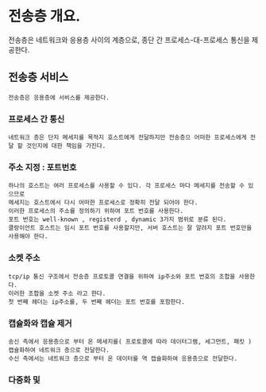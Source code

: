 
# 전송층 개요.

전송층은 네트워크와 응용층 사이의 계층으로, 종단 간 프로세스-대-프로세스 통신을 제공한다.

## 전송층 서비스

    전송층은 응용층에 서비스를 제공한다.

### 프로세스 간 통신

    네트워크 층은 단지 메세지를 목적지 호스트에게 전달하지만 전송층으 어떠한 프로세스에게 전달 할 것인지에 대한 책임을 가진다.
    
### 주소 지정 : 포트번호

    하나의 호스트는 여러 프로세스를 사용할 수 있다. 각 프로세스 마다 메세지를 전송할 수 있으므로
    메세지는 호스트에서 다시 어떠한 프로세스로 정확히 전달 되어야 한다.
    이러한 프로세스의 주소를 정의하기 위하여 포트 번호를 사용한다. 
    포트 번호는 well-known , registerd , dynamic 3가지 범위로 분류 된다.
    클랑이언트 호스트는 임시 포트 번호를 사용할지만, 서버 호스트는 잘 알려지 포트 번호만을 사용해야 한다.
    
### 소켓 주소

    tcp/ip 통신 구조에서 전송층 프로토콜 연결을 위하여 ip주소와 포트 번호의 조합을 사용한다. 
    이러한 조합을 소켓 주소 라고 한다.
    첫 번째 헤더는 ip주소를, 두 번째 헤더는 포트 번호를 포함한다.
    
    
### 캡슐화와 캡슐 제거

    송신 측에서 응용층으로 부터 온 메세지를( 프로토콜에 따라 데이터그램, 세그먼트, 패킷 ) 캡슐화하여 네트워크 층으로 전달한다. 
    수신 측에서는 네트워크 층으로 부터 온 데이터를 역 캡슐화하여 응용층으로 전달한다.
    
### 다중화 및 
